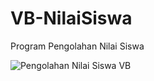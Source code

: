 # VB-NilaiSiswa
Program Pengolahan Nilai Siswa

![Pengolahan Nilai Siswa VB](https://github.com/novri3h/php-e-kasir/assets/25641359/7a4f277a-e784-46ba-8845-c4e55b7fd047)
